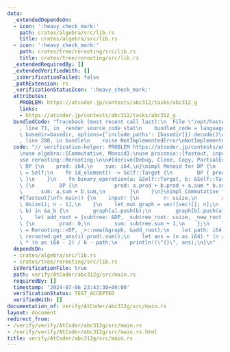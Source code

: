 ```yaml
---
data:
  _extendedDependsOn:
  - icon: ':heavy_check_mark:'
    path: crates/algebra/src/lib.rs
    title: crates/algebra/src/lib.rs
  - icon: ':heavy_check_mark:'
    path: crates/tree/rerooting/src/lib.rs
    title: crates/tree/rerooting/src/lib.rs
  _extendedRequiredBy: []
  _extendedVerifiedWith: []
  _isVerificationFailed: false
  _pathExtension: rs
  _verificationStatusIcon: ':heavy_check_mark:'
  attributes:
    PROBLEM: https://atcoder.jp/contests/abc312/tasks/abc312_g
    links:
    - https://atcoder.jp/contests/abc312/tasks/abc312_g
  bundledCode: "Traceback (most recent call last):\n  File \"/opt/hostedtoolcache/Python/3.10.14/x64/lib/python3.10/site-packages/onlinejudge_verify/documentation/build.py\"\
    , line 71, in _render_source_code_stat\n    bundled_code = language.bundle(stat.path,\
    \ basedir=basedir, options={'include_paths': [basedir]}).decode()\n  File \"/opt/hostedtoolcache/Python/3.10.14/x64/lib/python3.10/site-packages/onlinejudge_verify/languages/rust.py\"\
    , line 288, in bundle\n    raise NotImplementedError\nNotImplementedError\n"
  code: "// verification-helper: PROBLEM https://atcoder.jp/contests/abc312/tasks/abc312_g\n\
    \nuse algebra::{Commutative, Monoid};\nuse proconio::{fastout, input, marker::Usize1};\n\
    use rerooting::Rerooting;\n\n#[derive(Debug, Clone, Copy, PartialEq, Eq)]\nstruct\
    \ DP {\n    prod: i64,\n    sum: i64,\n}\nimpl Monoid for DP {\n    type Target\
    \ = Self;\n    fn id_element() -> Self::Target {\n        DP { prod: 0, sum: 0\
    \ }\n    }\n    fn binary_operation(a: &Self::Target, b: &Self::Target) -> Self::Target\
    \ {\n        DP {\n            prod: a.prod + b.prod + a.sum * b.sum,\n      \
    \      sum: a.sum + b.sum,\n        }\n    }\n}\nimpl Commutative for DP {}\n\n\
    #[fastout]\nfn main() {\n    input! {\n        n: usize,\n        a_b: [(Usize1,\
    \ Usize1); n - 1],\n    }\n    let mut graph = vec![vec![]; n];\n    for &(a,\
    \ b) in &a_b {\n        graph[a].push(b);\n        graph[b].push(a);\n    }\n\
    \    let add_root = |subtree: &DP, _subtree_root: usize, _new_root: usize| DP\
    \ {\n        prod: 0,\n        sum: subtree.sum + 1,\n    };\n    let rerooted\
    \ = Rerooting::<DP, _>::new(&graph, &add_root);\n    let path: i64 = (0..n).map(|i|\
    \ rerooted.get_ans(i).prod).sum();\n    let ans = (n as i64) * (n as i64 - 1)\
    \ * (n as i64 - 2) / 6 - path;\n    println!(\"{}\", ans);\n}\n"
  dependsOn:
  - crates/algebra/src/lib.rs
  - crates/tree/rerooting/src/lib.rs
  isVerificationFile: true
  path: verify/AtCoder/abc312g/src/main.rs
  requiredBy: []
  timestamp: '2024-07-06 23:43:30+09:00'
  verificationStatus: TEST_ACCEPTED
  verifiedWith: []
documentation_of: verify/AtCoder/abc312g/src/main.rs
layout: document
redirect_from:
- /verify/verify/AtCoder/abc312g/src/main.rs
- /verify/verify/AtCoder/abc312g/src/main.rs.html
title: verify/AtCoder/abc312g/src/main.rs
---
```

